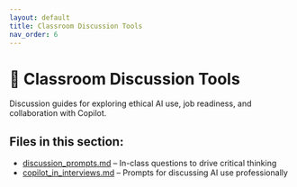 ```yaml
---
layout: default
title: Classroom Discussion Tools
nav_order: 6
---
```


# 💬 Classroom Discussion Tools

Discussion guides for exploring ethical AI use, job readiness, and collaboration with Copilot.

## Files in this section:
- [discussion_prompts.md](discussion_prompts.md) – In-class questions to drive critical thinking
- [copilot_in_interviews.md](copilot_in_interviews.md) – Prompts for discussing AI use professionally
